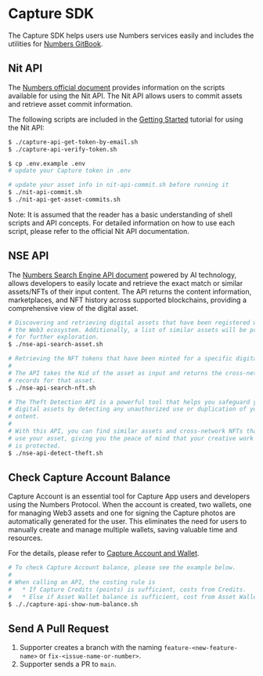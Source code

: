 # Capture SDK

The Capture SDK helps users use Numbers services easily and includes the utilities for [Numbers GitBook](https://docs.numbersprotocol.io/introduction/numbers-protocol).

## Nit API

The [Numbers official document](https://docs.numbersprotocol.io/) provides information on the scripts available for using the Nit API. The Nit API allows users to commit assets and retrieve asset commit information.

The following scripts are included in the [Getting Started](https://docs.numbersprotocol.io/developers/nit-git-for-media-files/getting-started#use-nit-api) tutorial for using the Nit API:

```sh
$ ./capture-api-get-token-by-email.sh
$ ./capture-api-verify-token.sh

$ cp .env.example .env
# update your Capture token in .env

# update your asset info in nit-api-commit.sh before running it
$ ./nit-api-commit.sh
$ ./nit-api-get-asset-commits.sh
```

Note: It is assumed that the reader has a basic understanding of shell scripts and API concepts. For detailed information on how to use each script, please refer to the official Nit API documentation.

## NSE API

The [Numbers Search Engine API document](https://docs.numbersprotocol.io/developers/search-engine-api) powered by AI technology, allows developers to easily locate and retrieve the exact match or similar assets/NFTs of their input content. The API returns the content information, marketplaces, and NFT history across supported blockchains, providing a comprehensive view of the digital asset.

```sh
# Discovering and retrieving digital assets that have been registered within
# the Web3 ecosystem. Additionally, a list of similar assets will be provided
# for further exploration.
$ ./nse-api-search-asset.sh

# Retrieving the NFT tokens that have been minted for a specific digital asset.
#
# The API takes the Nid of the asset as input and returns the cross-network NFT
# records for that asset.
$ ./nse-api-search-nft.sh

# The Theft Detection API is a powerful tool that helps you safeguard your
# digital assets by detecting any unauthorized use or duplication of your
# ontent.
#
# With this API, you can find similar assets and cross-network NFTs that
# use your asset, giving you the peace of mind that your creative work
# is protected.
$ ./nse-api-detect-theft.sh
```

## Check Capture Account Balance

Capture Account is an essential tool for Capture App users and developers using the Numbers Protocol. When the account is created, two wallets, one for managing Web3 assets and one for signing the Capture photos are automatically generated for the user. This eliminates the need for users to manually create and manage multiple wallets, saving valuable time and resources.

For the details, please refer to [Capture Account and Wallet](https://docs.captureapp.xyz/about-capture/capture-account-and-wallet).

```sh
# To check Capture Account balance, please see the example below.
#
# When calling an API, the costing rule is
#   * If Capture Credits (points) is sufficient, costs from Credits.
#   * Else if Asset Wallet balance is sufficient, cost from Asset Wallet.
$ ././capture-api-show-num-balance.sh
```

## Send A Pull Request

1. Supporter creates a branch with the naming `feature-<new-feature-name>` or `fix-<issue-name-or-number>`.
2. Supporter sends a PR to `main`.
